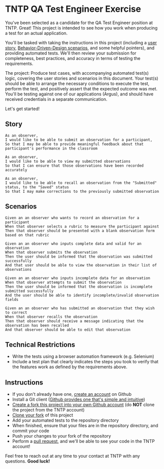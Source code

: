 TNTP QA Test Engineer Exercise
===================

You've been selected as a candidate for the QA Test Engineer position at TNTP. Great! This project is intended to see how you work when producing a test for an actual application.

You'll be tasked with taking the instructions in this project (including a [user story](https://www.mountaingoatsoftware.com/agile/user-stories), [Behavior-Driven-Design scenarios](https://dannorth.net/introducing-bdd/), and some helpful pointers), and providing automated tests. We'll then review your submission for completeness, best practices, and accuracy in terms of testing the requirements.

The project: Produce test cases, with accompanying automated test(s) logic, covering the user stories and scenarios in this document. Your test(s) should be able to arrange the necessary conditions to execute the test, perform the test, and positively assert that the expected outcome was met. You'll be testing against one of our applications (Argus), and should have received credentials in a separate communication.

Let's get started!

## Story

```
As an observer,
I would like to be able to submit an observation for a participant,
So that I may be able to provide meaningful feedback about that participant's performance in the classroom
```

```
As an observer,
I would like to be able to view my submitted observations
So that I can ensure that those observations have been recorded accurately
```

```
As an observer,
I would like to be able to recall an observation from the "Submitted" status, to the "Saved" status
So that I may make corrections to the previously submitted observation
```

## Scenarios
```
Given an an observer who wants to record an observation for a participant
When that observer selects a rubric to measure the participant against
Then that observer should be presented with a blank observation form based on that rubric
```
```
Given an an observer who inputs complete data and valid for an observation
When that observer submits the observation
Then the user should be informed that the observation was submitted successfully
And that user should be able to view the observation in their list of observations
```

```
Given an an observer who inputs incomplete data for an observation
When that observer attempts to submit the observation
Then the user should be informed that the observation is incomplete submitted successfully
And the user should be able to identify incomplete/invalid observation fields
```

```
Given an an observer who has submitted an observation that they wish to correct
When that observer recalls the observation
Then that observer should receive a message indicating that the observation has been recalled
And that observer should be able to edit that observation
```

## Technical Restrictions

- Write the tests using a browser automation framework (e.g. Selenium)
- Include a test plan that clearly indicates the steps you took to verify that the features work as defined by the requirements above.

## Instructions

- If you don't already have one, [create an account](https://github.com/join) on Github
- Install a Git client ([Github provides one that's simple and intuitive](https://desktop.github.com/))
- [Create a fork this project into your own Github account](https://help.github.com/articles/fork-a-repo/) (do **NOT** clone the project from the TNTP account)
- [Clone your fork](https://help.github.com/articles/cloning-a-repository/) of this project
- Add your automated tests to the repository directory
- When finished, ensure that your files are in the repository directory, and commit your code
- Push your changes to your fork of the repository
- Perform a [pull request](https://help.github.com/articles/about-pull-requests/), and we'll be able to see your code in the TNTP account!

Feel free to reach out at any time to your contact at TNTP with any questions. **Good luck!**
